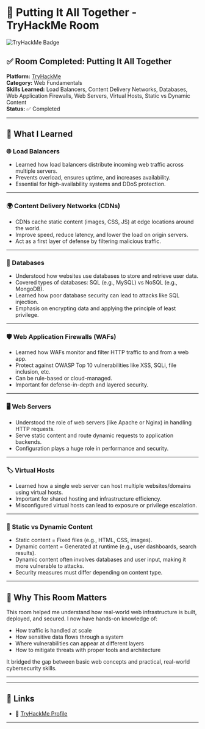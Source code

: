 # 🧩 Putting It All Together - TryHackMe Room

![TryHackMe Badge](https://tryhackme-badges.s3.amazonaws.com/YOUR_USERNAME.png)

## ✅ Room Completed: Putting It All Together  
**Platform:** [TryHackMe](https://tryhackme.com)  
**Category:** Web Fundamentals  
**Skills Learned:** Load Balancers, Content Delivery Networks, Databases, Web Application Firewalls, Web Servers, Virtual Hosts, Static vs Dynamic Content  
**Status:** ✅ Completed  

---

## 🧠 What I Learned

### 🌐 Load Balancers
- Learned how load balancers distribute incoming web traffic across multiple servers.
- Prevents overload, ensures uptime, and increases availability.
- Essential for high-availability systems and DDoS protection.

---

### 🌍 Content Delivery Networks (CDNs)
- CDNs cache static content (images, CSS, JS) at edge locations around the world.
- Improve speed, reduce latency, and lower the load on origin servers.
- Act as a first layer of defense by filtering malicious traffic.

---

### 🧱 Databases
- Understood how websites use databases to store and retrieve user data.
- Covered types of databases: SQL (e.g., MySQL) vs NoSQL (e.g., MongoDB).
- Learned how poor database security can lead to attacks like SQL injection.
- Emphasis on encrypting data and applying the principle of least privilege.

---

### 🛡️ Web Application Firewalls (WAFs)
- Learned how WAFs monitor and filter HTTP traffic to and from a web app.
- Protect against OWASP Top 10 vulnerabilities like XSS, SQLi, file inclusion, etc.
- Can be rule-based or cloud-managed.
- Important for defense-in-depth and layered security.

---

### 🖥️ Web Servers
- Understood the role of web servers (like Apache or Nginx) in handling HTTP requests.
- Serve static content and route dynamic requests to application backends.
- Configuration plays a huge role in performance and security.

---

### 🏷️ Virtual Hosts
- Learned how a single web server can host multiple websites/domains using virtual hosts.
- Important for shared hosting and infrastructure efficiency.
- Misconfigured virtual hosts can lead to exposure or privilege escalation.

---

### 🧾 Static vs Dynamic Content
- Static content = Fixed files (e.g., HTML, CSS, images).
- Dynamic content = Generated at runtime (e.g., user dashboards, search results).
- Dynamic content often involves databases and user input, making it more vulnerable to attacks.
- Security measures must differ depending on content type.

---

## 🔐 Why This Room Matters

This room helped me understand how real-world web infrastructure is built, deployed, and secured. I now have hands-on knowledge of:

- How traffic is handled at scale
- How sensitive data flows through a system
- Where vulnerabilities can appear at different layers
- How to mitigate threats with proper tools and architecture

It bridged the gap between basic web concepts and practical, real-world cybersecurity skills.

---


---

## 🔗 Links
- 🔗 [TryHackMe Profile](https://www.linkedin.com/in/rahul-nandagopal/)


---




